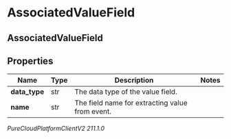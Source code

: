 # AssociatedValueField

## AssociatedValueField

## Properties

|Name | Type | Description | Notes|
|------------ | ------------- | ------------- | -------------|
| **data_type** | str | The data type of the value field. | |
| **name** | str | The field name for extracting value from event. | |



_PureCloudPlatformClientV2 211.1.0_
